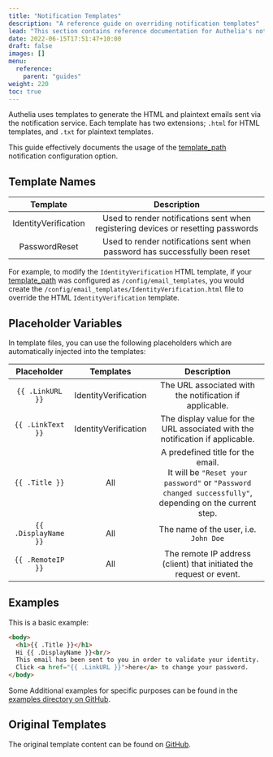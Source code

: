 ```yaml
---
title: "Notification Templates"
description: "A reference guide on overriding notification templates"
lead: "This section contains reference documentation for Authelia's notification templates."
date: 2022-06-15T17:51:47+10:00
draft: false
images: []
menu:
  reference:
    parent: "guides"
weight: 220
toc: true
---
```


Authelia uses templates to generate the HTML and plaintext emails sent via the notification service. Each template has
two extensions; `.html` for HTML templates, and `.txt` for plaintext templates.

This guide effectively documents the usage of the
[template_path](../../configuration/notifications/introduction.md#template_path) notification configuration option.

## Template Names

|       Template       |                                    Description                                    |
|:--------------------:|:---------------------------------------------------------------------------------:|
| IdentityVerification | Used to render notifications sent when registering devices or resetting passwords |
|    PasswordReset     |    Used to render notifications sent when password has successfully been reset    |

For example, to modify the `IdentityVerification` HTML template, if your
[template_path](../../configuration/notifications/introduction.md#template_path) was configured as
`/config/email_templates`, you would create the `/config/email_templates/IdentityVerification.html` file to override the
HTML `IdentityVerification` template.

## Placeholder Variables

In template files, you can use the following placeholders which are automatically injected into the templates:

|     Placeholder      |      Templates       |                                                                  Description                                                                   |
|:--------------------:|:--------------------:|:----------------------------------------------------------------------------------------------------------------------------------------------:|
|   `{{ .LinkURL }}`   | IdentityVerification |                                            The URL associated with the notification if applicable.                                             |
|  `{{ .LinkText }}`   | IdentityVerification |                                 The display value for the URL associated with the notification if applicable.                                  |
|    `{{ .Title }}`    |         All          | A predefined title for the email. <br> It will be `"Reset your password"` or `"Password changed successfully"`, depending on the current step. |
| `{{ .DisplayName }}` |         All          |                                                     The name of the user, i.e. `John Doe`                                                      |
|  `{{ .RemoteIP }}`   |         All          |                                      The remote IP address (client) that initiated the request or event.                                       |

## Examples

This is a basic example:

```html
<body>
  <h1>{{ .Title }}</h1>
  Hi {{ .DisplayName }}<br/>
  This email has been sent to you in order to validate your identity.
  Click <a href="{{ .LinkURL }}">here</a> to change your password.
</body>
```

Some Additional examples for specific purposes can be found in the
[examples directory on GitHub](https://github.com/authelia/authelia/tree/master/examples/templates/notifications).

## Original Templates

The original template content can be found on
[GitHub](https://github.com/authelia/authelia/tree/master/internal/templates).
